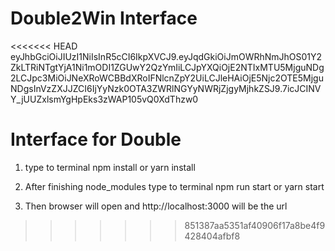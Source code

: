 # Double2Win Interface

<<<<<<< HEAD
eyJhbGciOiJIUzI1NiIsInR5cCI6IkpXVCJ9.eyJqdGkiOiJmOWRhNmJhOS01Y2ZkLTRiNTgtYjA1Ni1mODI1ZGUwY2QzYmIiLCJpYXQiOjE2NTIxMTU5MjguNDg2LCJpc3MiOiJNeXRoWCBBdXRoIFNlcnZpY2UiLCJleHAiOjE5Njc2OTE5MjguNDgsInVzZXJJZCI6IjYyNzk0OTA3ZWRlNGYyNWRjZjgyMjhkZSJ9.7icJCINVY_jUUZxlsmYgHpEks3zWAP105vQ0XdThzw0

Interface for Double
=======
1. type to terminal 
   npm install or yarn install

2. After finishing node_modules type to terminal 
   npm run start or yarn start

3. Then browser will open and  http://localhost:3000 will be the url
>>>>>>> 851387aa5351af40906f17a8be4f9428404afbf8
